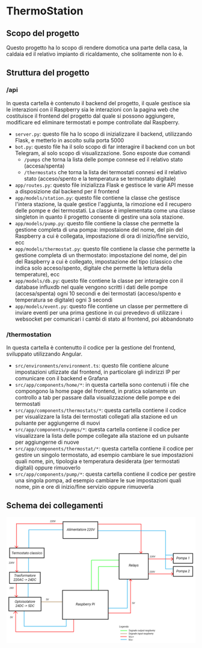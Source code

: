 # ThermoStation

## Scopo del progetto
Questo progetto ha lo scopo di rendere domotica una parte della casa, la caldaia ed il relativo impianto di ricaldamento, che solitamente non lo è.

## Struttura del progetto
### /api
In questa cartella è contenuto il backend del progetto, il quale gestisce sia le interazioni con il Raspberry sia le interazioni con la pagina web che costituisce il frontend del progetto dal quale si possono aggiungere, modificare ed eliminare termostati e pompe controllate dal Raspberry.

- <code>server.py</code>: questo file ha lo scopo di inizializzare il backend, utilizzando Flask, e metterlo in ascolto sulla porta 5000
- <code>bot.py</code>: questo file ha il solo scopo di far interagire il backend con un bot Telegram, al solo scopo di visualizzazione. Sono esposte due comandi
   - <code>/pumps</code> che torna la lista delle pompe connese ed il relativo stato (accesa/spenta)
   - <code>/thermostats</code> che torna la lista dei termostati connesi ed il relativo stato (acceso/spento e la temperatura se termostato digitale)
- <code>app/routes.py</code>: questo file inizializza Flask e gestisce le varie API messe a disposizione dal backend per il frontend
- <code>app/models/station.py</code>: questo file contiene la classe che gestisce l'intera stazione, la quale gestice l'aggiunta, la rimozione ed il recupero delle pompe e dei termostati. La classe è implementata come una classe singleton in quanto il progetto consente di gestire una sola stazione.
- <code>app/models/pump.py</code>: questo file contiene la classe che permette la gestione completa di una pompa: impostaione del nome, del pin del Raspberry a cui è collegata, impostazione di ora di inizio/fine servizio, ecc
- <code>app/models/thermostat.py</code>: questo file contiene la classe che permette la gestione completa di un thermostato: impostazione del nome, del pin del Raspberry a cui è collegato, impostazione del tipo (classico che indica solo acceso/spento, digitale che permette la lettura della temperature), ecc
- <code>app/models/db.py</code>: questo file contiene la classe per interagire con il database influxdb nel quale vengono scritti i dati delle pompe (accesa/spenta) ogni 10 secondi e dei termostati (acceso/spento e temperatura se digitale) ogni 3 secondi
- <code>app/models/event.py</code>: questo file contiene un classe per permettere di inviare eventi per una prima gestione in cui prevedevo di utilizzare i websocket per comunicari i cambi di stato al frontend, poi abbandonato

### /thermostation
In questa cartella è contenutto il codice per la gestione del frontend, sviluppato utilizzando Angular.

- <code>src/environments/environment.ts</code>: questo file contiene alcune impostazioni utlizzate dal frontend, in particolare gli indirizzi IP per comunicare con il backend e Grafana
- <code>src/app/components/home/*</code>: in questa cartella sono contenuti i file che compongono la home page del frontend, in pratica solamente un controllo a tab per passare dalla visualizzazione delle pompe e dei termostati
- <code>src/app/components/thermostats/*</code>: questa cartella contiene il codice per visualizzare la lista dei termostati collegati alla stazione ed un pulsante per aggiungerne di nuovi
- <code>src/app/components/pumps/*</code>: questa cartella contiene il codice per visualizzare la lista delle pompe collegate alla stazione ed un pulsante per aggiungerne di nuove
- <code>src/app/components/thermostat/*</code>: questa cartella contiene il codice per gestire un singolo termostato, ad esempio cambiare le sue impostazioni quali nome, pin, tipologia e temperatura desiderata (per termostati digitali) oppure rimuoverlo
- <code>src/app/components/pump/*</code>: questa cartella contiene il codice per gestire una singola pompa, ad esempio cambiare le sue impostazioni quali nome, pin e ore di inizio/fine servizio oppure rimuoverla

## Schema dei collegamenti
![](schematics.png)